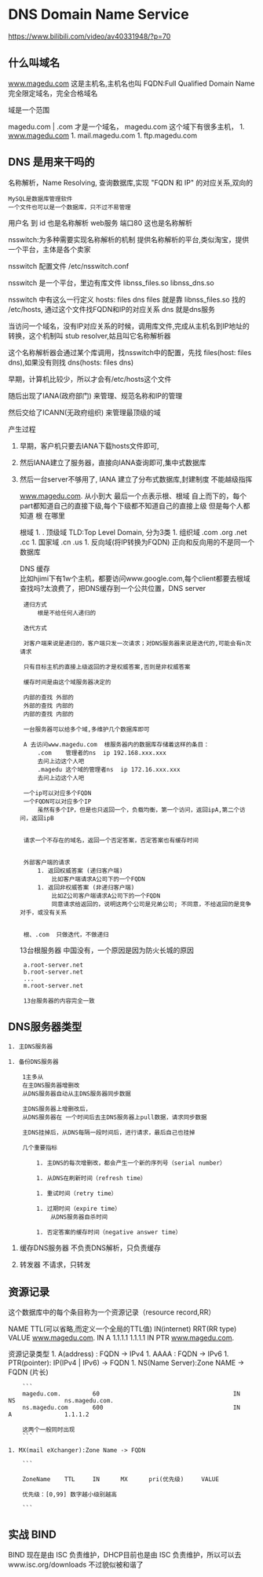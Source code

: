 # DNS Domain Name Service
https://www.bilibili.com/video/av40331948/?p=70

## 什么叫域名
www.magedu.com 这是主机名,主机名也叫 FQDN:Full Qualified Domain Name 完全限定域名，完全合格域名

域是一个范围


magedu.com | .com  才是一个域名，
magedu.com 这个域下有很多主机，
    1. www.magedu.com
    1. mail.magedu.com
    1. ftp.magedu.com

## DNS 是用来干吗的

名称解析，Name Resolving, 查询数据库,实现 "FQDN 和 IP" 的对应关系,双向的

    MySQL是数据库管理软件
    一个文件也可以是一个数据库，只不过不易管理

用户名 到 id 也是名称解析
web服务 端口80 这也是名称解析

nsswitch:为多种需要实现名称解析的机制 提供名称解析的平台,类似淘宝，提供一个平台，主体是各个卖家

nsswitch 配置文件 /etc/nsswitch.conf

nsswitch 是一个平台，里边有库文件  libnss_files.so   libnss_dns.so

nsswitch 中有这么一行定义
    hosts:  files   dns
        files 就是靠 libnss_files.so 找的 /etc/hosts, 通过这个文件找FQDN和IP的对应关系
        dns 就是dns服务

当访问一个域名，没有IP对应关系的时候，调用库文件,完成从主机名到IP地址的转换，这个机制叫 stub resolver,姑且叫它名称解析器

这个名称解析器会通过某个库调用，找nsswitch中的配置，先找 files(host: files dns),如果没有则找 dns(hosts: files dns)

早期，计算机比较少，所以才会有/etc/hosts这个文件
    
随后出现了IANA(政府部门) 来管理、规范名称和IP的管理

然后交给了ICANN(无政府组织) 来管理最顶级的域

产生过程

1. 早期，客户机只要去IANA下载hosts文件即可,
1. 然后IANA建立了服务器，直接向IANA查询即可,集中式数据库
1. 然后一台server不够用了, IANA 建立了分布式数据库,封建制度
    不能越级指挥

    www.magedu.com.
    从小到大
    最后一个点表示根、根域
    自上而下的，每个part都知道自己的直接下级,每个下级都不知道自己的直接上级
    但是每个人都知道 根 在哪里

    根域
        1. .
    顶级域 TLD:Top Level Domain, 分为3类
        1. 组织域
            .com
            .org
            .net
            .cc
        1. 国家域
            .cn
            .us
        1. 反向域(将IP转换为FQDN)
            正向和反向用的不是同一个数据库


    DNS 缓存            
        比如hjimi下有1w个主机，都要访问www.google.com,每个client都要去根域查找吗?太浪费了，把DNS缓存到一个公共位置，DNS server

        递归方式
            根是不给任何人递归的
    
        迭代方式

        对客户端来说是递归的，客户端只发一次请求；对DNS服务器来说是迭代的,可能会有n次请求

        只有目标主机的直接上级返回的才是权威答案,否则是非权威答案

        缓存时间是由这个域服务器决定的

        内部的查找 外部的
        外部的查找 内部的
        内部的查找 内部的

        一台服务器可以给多个域,多维护几个数据库即可

        A 去访问www.magedu.com  根服务器内的数据库存储着这样的条目：
            .com    管理者的ns  ip 192.168.xxx.xxx
            去问上边这个人吧
            .magedu 这个域的管理者ns  ip 172.16.xxx.xxx
            去问上边这个人吧
        
        一个ip可以对应多个FQDN
        一个FQDN可以对应多个IP
            虽然有多个IP，但是也只返回一个，负载均衡，第一个访问，返回ipA,第二个访问，返回ipB
        

        请求一个不存在的域名，返回一个否定答案，否定答案也有缓存时间


        外部客户端的请求
            1. 返回权威答案 (递归客户端)
                比如客户端请求A公司下的一个FQDN
            1. 返回非权威答案 (非递归客户端) 
                比如Z公司客户端请求A公司下的一个FQDN
                同意请求给返回的，说明这两个公司是兄弟公司; 不同意，不给返回的是竞争对手，或没有关系
         
        
        根、.com  只做迭代，不做递归



    13台根服务器
        中国没有，一个原因是因为防火长城的原因

        a.root-server.net
        b.root-server.net
        ...
        m.root-server.net

        13台服务器的内容完全一致


## DNS服务器类型
    1. 主DNS服务器

    1. 备份DNS服务器

        1主多从
        在主DNS服务器增删改
        从DNS服务器自动从主DNS服务器同步数据
        
        主DNS服务器上增删改后，
        从DNS服务器在 一个时间后去主DNS服务器上pull数据，请求同步数据

        主DNS挂掉后，从DNS每隔一段时间后，进行请求，最后自己也挂掉

        几个重要指标

            1. 主DNS的每次增删改，都会产生一个新的序列号（serial number）

            1. 从DNS在刷新时间（refresh time）

            1. 重试时间（retry time）

            1. 过期时间（expire time）
                从DNS服务器自杀时间

            1. 否定答案的缓存时间（negative answer time）
        

1. 缓存DNS服务器
    不负责DNS解析，只负责缓存

1. 转发器
    不请求，只转发


## 资源记录

这个数据库中的每个条目称为一个资源记录（resource record,RR）

NAME                TTL(可以省略,而定义一个全局的TTL值)     IN(internet)    RRT(RR type)    VALUE
www.magedu.com.                                             IN              A               1.1.1.1
1.1.1.1                                                     IN              PTR             www.magedu.com.

资源记录类型
    1. A(address)  : FQDN -> IPv4
    1. AAAA        : FQDN -> IPv6
    1. PTR(pointer): IP(IPv4 | IPv6) -> FQDN
    1. NS(Name Server):Zone NAME -> FQDN  (片长)    

        ```
        magedu.com.         60                                      IN              NS              ns.magedu.com.
        ns.magedu.com       600                                     IN              A               1.1.1.2

        这两个一般同时出现
        ```

    1. MX(mail eXchanger):Zone Name -> FQDN
        
        ```
        
        ZoneName    TTL     IN      MX      pri(优先级)     VALUE

        优先级：[0,99] 数字越小级别越高

        ```


## 实战 BIND
BIND 现在是由 ISC 负责维护，DHCP目前也是由 ISC 负责维护，所以可以去www.isc.org/downloads 不过貌似被和谐了











